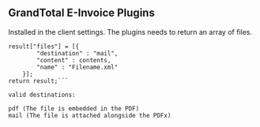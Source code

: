 ## GrandTotal E-Invoice Plugins

Installed in the client settings.
The plugins needs to return an array of files. 

```var result = {};
result["files"] = [{
		"destination" : "mail",
		"content" : contents,
		"name" : "Filename.xml"
	}];
return result;```

valid destinations:

pdf (The file is embedded in the PDF)
mail (The file is attached alongside the PDFx)
